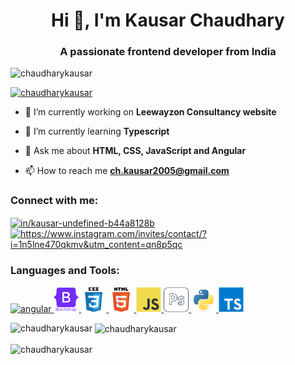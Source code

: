 
<h1 align="center">Hi 👋, I'm Kausar Chaudhary</h1>
<h3 align="center">A passionate frontend developer from India</h3>

<p align="left"> <img src="https://komarev.com/ghpvc/?username=chaudharykausar&label=Profile%20views&color=0e75b6&style=flat" alt="chaudharykausar" /> </p>

<p align="left"> <a href="https://github.com/ryo-ma/github-profile-trophy"><img src="https://github-profile-trophy.vercel.app/?username=chaudharykausar" alt="chaudharykausar" /></a> </p>

- 🔭 I’m currently working on **Leewayzon Consultancy website**

- 🌱 I’m currently learning **Typescript**

- 💬 Ask me about **HTML, CSS, JavaScript and Angular**

- 📫 How to reach me **ch.kausar2005@gmail.com**

<h3 align="left">Connect with me:</h3>
<p align="left">
<a href="https://linkedin.com/in/in/kausar-undefined-b44a8128b" target="blank"><img align="center" src="https://raw.githubusercontent.com/rahuldkjain/github-profile-readme-generator/master/src/images/icons/Social/linked-in-alt.svg" alt="in/kausar-undefined-b44a8128b" height="30" width="40" /></a>
<a href="https://instagram.com/https://www.instagram.com/invites/contact/?i=1n5lne470qkmv&utm_content=qn8p5qc" target="blank"><img align="center" src="https://raw.githubusercontent.com/rahuldkjain/github-profile-readme-generator/master/src/images/icons/Social/instagram.svg" alt="https://www.instagram.com/invites/contact/?i=1n5lne470qkmv&utm_content=qn8p5qc" height="30" width="40" /></a>
</p>

<h3 align="left">Languages and Tools:</h3>
<p align="left"> <a href="https://angular.io" target="_blank" rel="noreferrer"> <img src="https://angular.io/assets/images/logos/angular/angular.svg" alt="angular" width="40" height="40"/> </a> <a href="https://getbootstrap.com" target="_blank" rel="noreferrer"> <img src="https://raw.githubusercontent.com/devicons/devicon/master/icons/bootstrap/bootstrap-plain-wordmark.svg" alt="bootstrap" width="40" height="40"/> </a> <a href="https://www.w3schools.com/css/" target="_blank" rel="noreferrer"> <img src="https://raw.githubusercontent.com/devicons/devicon/master/icons/css3/css3-original-wordmark.svg" alt="css3" width="40" height="40"/> </a> <a href="https://www.w3.org/html/" target="_blank" rel="noreferrer"> <img src="https://raw.githubusercontent.com/devicons/devicon/master/icons/html5/html5-original-wordmark.svg" alt="html5" width="40" height="40"/> </a> <a href="https://developer.mozilla.org/en-US/docs/Web/JavaScript" target="_blank" rel="noreferrer"> <img src="https://raw.githubusercontent.com/devicons/devicon/master/icons/javascript/javascript-original.svg" alt="javascript" width="40" height="40"/> </a> <a href="https://www.photoshop.com/en" target="_blank" rel="noreferrer"> <img src="https://raw.githubusercontent.com/devicons/devicon/master/icons/photoshop/photoshop-line.svg" alt="photoshop" width="40" height="40"/> </a> <a href="https://www.python.org" target="_blank" rel="noreferrer"> <img src="https://raw.githubusercontent.com/devicons/devicon/master/icons/python/python-original.svg" alt="python" width="40" height="40"/> </a> <a href="https://www.typescriptlang.org/" target="_blank" rel="noreferrer"> <img src="https://raw.githubusercontent.com/devicons/devicon/master/icons/typescript/typescript-original.svg" alt="typescript" width="40" height="40"/> </a> </p>

<p><img align="left" src="https://github-readme-stats.vercel.app/api/top-langs?username=chaudharykausar&show_icons=true&locale=en&layout=compact" alt="chaudharykausar" /></p>

<p>&nbsp;<img align="center" src="https://github-readme-stats.vercel.app/api?username=chaudharykausar&show_icons=true&locale=en" alt="chaudharykausar" /></p>

<p><img align="center" src="https://github-readme-streak-stats.herokuapp.com/?user=chaudharykausar&" alt="chaudharykausar" /></p>


